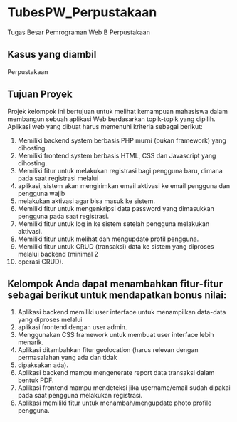 # TubesPW_Perpustakaan
Tugas Besar Pemrograman Web B Perpustakaan

## Kasus yang diambil
Perpustakaan

## Tujuan Proyek
Projek kelompok ini bertujuan untuk melihat kemampuan mahasiswa dalam membangun sebuah aplikasi Web berdasarkan topik-topik yang dipilih. Aplikasi web yang dibuat harus memenuhi kriteria sebagai berikut:
1.	Memiliki backend system berbasis PHP murni (bukan framework) yang dihosting.
2.	Memiliki frontend system berbasis HTML, CSS dan Javascript yang dihosting.
3.	Memiliki fitur untuk melakukan registrasi bagi pengguna baru, dimana pada saat registrasi melalui
1.	aplikasi, sistem akan mengirimkan email aktivasi ke email pengguna dan pengguna wajib
2.	melakukan aktivasi agar bisa masuk ke sistem.
3.	Memiliki fitur untuk mengenkripsi data password yang dimasukkan pengguna pada saat registrasi.
4.	Memiliki fitur untuk log in ke sistem setelah pengguna melakukan aktivasi.
5.	Memiliki fitur untuk melihat dan mengupdate profil pengguna.
6.	Memiliki fitur untuk CRUD (transaksi) data ke sistem yang diproses melalui backend (minimal 2
7.	operasi CRUD).

## Kelompok Anda dapat menambahkan fitur-fitur sebagai berikut untuk mendapatkan bonus nilai:
1.	Aplikasi backend memiliki user interface untuk menampilkan data-data yang diproses melalui
2.	aplikasi frontend dengan user admin.
3.	Menggunakan CSS framework untuk membuat user interface lebih menarik.
4.	Aplikasi ditambahkan fitur geolocation (harus relevan dengan permasalahan yang ada dan tidak
5.	dipaksakan ada).
6.	Aplikasi backend mampu mengenerate report data transaksi dalam bentuk PDF.
7.	Aplikasi frontend mampu mendeteksi jika username/email sudah dipakai pada saat pengguna melakukan registrasi.
8. Aplikasi memiliki fitur untuk menambah/mengupdate photo profile pengguna.
